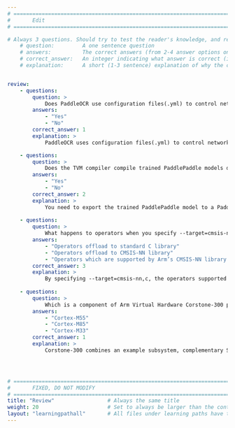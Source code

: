 ```yaml
---
# ================================================================================
#       Edit
# ================================================================================

# Always 3 questions. Should try to test the reader's knowledge, and reinforce the key points you want them to remember.
    # question:         A one sentence question
    # answers:          The correct answers (from 2-4 answer options only). Should be surrounded by quotes.
    # correct_answer:   An integer indicating what answer is correct (index starts from 0)
    # explanation:      A short (1-3 sentence) explanation of why the correct answer is correct. Can add additional context if desired


review:
    - questions:
        question: >
            Does PaddleOCR use configuration files(.yml) to control network training and evaluation parameters?
        answers:
            - "Yes"
            - "No"
        correct_answer: 1                     
        explanation: >
            PaddleOCR uses configuration files(.yml) to control network training and evaluation parameters. In the configuration file, you can set the parameters for building the model, optimizer, loss function, and model pre- and post-processing. PaddleOCR reads these parameters from the configuration file, and then forms a complete training process to complete the model training.

    - questions:
        question: >
            Does the TVM compiler compile trained PaddlePaddle models directly?
        answers:
            - "Yes"
            - "No"
        correct_answer: 2                     
        explanation: >
            You need to export the trained PaddlePaddle model to a Paddle inference model that TVM can compile to generate code which is suitable to run on a Cortex-M processor. 
               
    - questions:
        question: >
            What happens to operators when you specify --target=cmsis-nn,c ... while using TVMC to compile the model?
        answers:
            - "Operators offload to standard C library"
            - "Operators offload to CMSIS-NN library"
            - "Operators which are supported by Arm’s CMSIS-NN library will be offloaded to a CMSIS–NN kernel and the rest will fall back to standard C library."
        correct_answer: 3                    
        explanation: >
            By specifying --target=cmsis-nn,c, the operators supported by Arm’s CMSIS-NN library will be offloaded to a CMSIS–NN kernel which best makes use of underlying Arm hardware acceleration. All other operators fall back to standard C library implementations.
            
    - questions:
        question: >
            Which is a component of Arm Virtual Hardware Corstone-300 platform?
        answers:
            - "Cortex-M55"
            - "Cortex-M85"
            - "Cortex-M33"
        correct_answer: 1                    
        explanation: >
            Corstone-300 combines an example subsystem, complementary System IP, and software and tools to streamline SoC development. Corstone-300 leverages Cortex-M55, Arm's most AI capable Cortex-M CPU, and allows for straightforward integration of the Ethos-U55 NPU.




# ================================================================================
#       FIXED, DO NOT MODIFY
# ================================================================================
title: "Review"                 # Always the same title
weight: 20                      # Set to always be larger than the content in this path
layout: "learningpathall"       # All files under learning paths have this same wrapper
---
```

